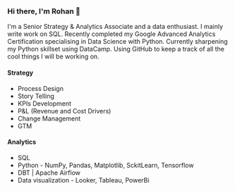 ### Hi there, I'm Rohan 👋

I'm a Senior Strategy & Analytics Associate and a data enthusiast. I mainly write work on SQL. Recently completed my Google Advanced Analytics Certification specialising in Data Science with Python. Currently sharpening my Python skillset using DataCamp. Using GitHub to keep a track of all the cool things I will be working on.

#### Strategy
* Process Design
* Story Telling
* KPIs Development
* P&L (Revenue and Cost Drivers)
* Change Management
* GTM

#### Analytics
 * SQL
 * Python - NumPy, Pandas, Matplotlib, SckitLearn, Tensorflow
 * DBT | Apache Airflow
 * Data visualization - Looker, Tableau, PowerBi
